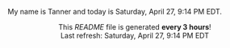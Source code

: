 My name is Tanner and today is Saturday, April 27, 9:14 PM EDT.

<p align="center">This <i>README</i> file is generated <b>every 3 hours</b>!</br>Last refresh: Saturday, April 27, 9:14 PM EDT<br /></p>
